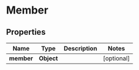 
# Member

## Properties
Name | Type | Description | Notes
------------ | ------------- | ------------- | -------------
**member** | **Object** |  |  [optional]



